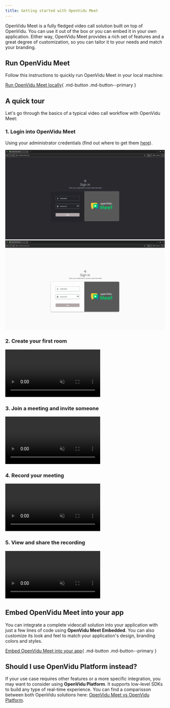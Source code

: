 ```yaml
---
title: Getting started with OpenVidu Meet
---
```


OpenVidu Meet is a fully fledged video call solution built on top of OpenVidu. You can use it out of the box or you can embed it in your own application.
Either way, OpenVidu Meet provides a rich set of features and a great degree of customization, so you can tailor it to your needs and match your branding.

## Run OpenVidu Meet

Follow this instructions to quickly run OpenVidu Meet in your local machine:

[Run OpenVidu Meet locally](../deployment/local.md){ .md-button .md-button--primary }

## A quick tour

Let's go through the basics of a typical video call workflow with OpenVidu Meet:

### 1. Login into OpenVidu Meet

Using your administrator credentials (find out where to get them [here](../features/users-and-permissions.md#openvidu-meet-authentication)).

<a class="glightbox" href="../../../assets/images/meet/users-and-permissions/login-dark.png" data-type="image" data-desc-position="bottom" data-gallery="gallery1"><img src="../../../assets/images/meet/users-and-permissions/login-dark.png#only-dark" loading="lazy" class="round-corners"/></a>
<a class="glightbox" href="../../../assets/images/meet/users-and-permissions/login-light.png" data-type="image" data-desc-position="bottom" data-gallery="gallery1"><img src="../../../assets/images/meet/users-and-permissions/login-light.png#only-light" loading="lazy" class="round-corners"/></a>

### 2. Create your first room

<a class="glightbox" href="../../../assets/videos/meet/create-room.mp4" data-type="video" data-desc-position="bottom" data-gallery="gallery1"><video class="round-corners" src="../../../assets/videos/meet/create-room.mp4" defer muted playsinline autoplay loop async></video></a>

### 3. Join a meeting and invite someone

<a class="glightbox" href="../../../assets/videos/meet/start-meeting.mp4" data-type="video" data-desc-position="bottom" data-gallery="gallery1"><video class="round-corners" src="../../../assets/videos/meet/start-meeting.mp4" defer muted playsinline autoplay loop async></video></a>

### 4. Record your meeting

<a class="glightbox" href="../../../assets/videos/meet/start-recording-2.mp4" data-type="video" data-desc-position="bottom" data-gallery="gallery1"><video class="round-corners" src="../../../assets/videos/meet/start-recording-2.mp4" defer muted playsinline autoplay loop async></video></a>

### 5. View and share the recording

<a class="glightbox" href="../../../assets/videos/meet/view-recording.mp4" data-type="video" data-desc-position="bottom" data-gallery="gallery1"><video class="round-corners" src="../../../assets/videos/meet/view-recording.mp4" defer muted playsinline autoplay loop async></video></a>

## Embed OpenVidu Meet into your app

You can integrate a complete videocall solution into your application with just a few lines of code using <span class="no-break">**OpenVidu Meet Embedded**</span>. You can also customize its look and feel to match your application's design, branding colors and styles.

[Embed OpenVidu Meet into your app](../embedded/intro.md){ .md-button .md-button--primary }

## Should I use OpenVidu Platform instead?

If your use case requires other features or a more specific integration, you may want to consider using **OpenVidu Platform**. It supports low-level SDKs to build any type of real-time experience. You can find a comparisson between both OpenVidu solutions here: [OpenVidu Meet vs OpenVidu Platform](../../openvidu-meet-vs-openvidu-platform.md).